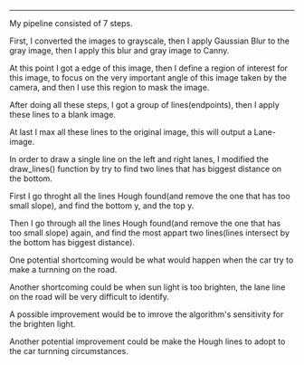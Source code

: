 ---

My pipeline consisted of 7 steps. 

First, I converted the images to grayscale, then I apply Gaussian Blur to the gray image, then I apply this blur and gray image to Canny. 

At this point I got a edge of this image, then I define a region of interest for this image, to focus on the very important angle of this image taken by the camera, and then I use this region to mask the image. 

After doing all these steps, I got a group of lines(endpoints), then I apply these lines to a blank image. 

At last I max all these lines to the original image, this will output a Lane-image.

In order to draw a single line on the left and right lanes, I modified the draw_lines() function by try to find two lines that has biggest distance on the bottom.

First I go throght all the lines Hough found(and remove the one that has too small slope), and find the bottom y, and the top y.

Then I go through all the lines Hough found(and remove the one that has too small slope) again, and find the most appart two lines(lines intersect by the bottom has biggest distance).

One potential shortcoming would be what would happen when the car try to make a turnning on the road.

Another shortcoming could be when sun light is too brighten, the lane line on the road will be very difficult to identify.

A possible improvement would be to imrove the algorithm's sensitivity for the brighten light.

Another potential improvement could be make the Hough lines to adopt to the car turnning circumstances.

